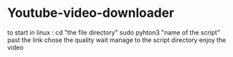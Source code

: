 # Youtube-video-downloader
to start in linux :
cd "the file directory"
sudo pyhton3 "name of the script"
past the link 
chose the quality 
wait 
manage to the script directory 
enjoy the video
